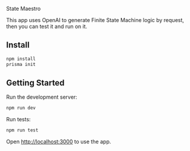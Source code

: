 State Maestro

This app uses OpenAI to generate Finite State Machine logic by request, then you can test it and run on it.

## Install

```bash
npm install
prisma init
```
## Getting Started

Run the development server:

```bash
npm run dev
```

Run tests:

```bash
npm run test
```

Open [http://localhost:3000](http://localhost:3000) to use the app.

